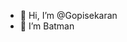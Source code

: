 - 👋 Hi, I’m @Gopisekaran
- 🦇 I’m Batman
<!---
Gopisekaran/Gopisekaran is a ✨ special ✨ repository because its `README.md` (this file) appears on your GitHub profile.
You can click the Preview link to take a look at your changes.
--->
